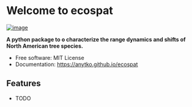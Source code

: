 # Welcome to ecospat


[![image](https://img.shields.io/pypi/v/ecospat.svg)](https://pypi.python.org/pypi/ecospat)


**A python package to o characterize the range dynamics and shifts of North American tree species.**


-   Free software: MIT License
-   Documentation: <https://anytko.github.io/ecospat>
    

## Features

-   TODO
